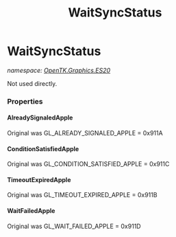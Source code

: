 ﻿---
title: WaitSyncStatus
---

# WaitSyncStatus
_namespace: [OpenTK.Graphics.ES20](N-OpenTK.Graphics.ES20.html)_

Not used directly.



### Properties

#### AlreadySignaledApple
Original was GL_ALREADY_SIGNALED_APPLE = 0x911A
#### ConditionSatisfiedApple
Original was GL_CONDITION_SATISFIED_APPLE = 0x911C
#### TimeoutExpiredApple
Original was GL_TIMEOUT_EXPIRED_APPLE = 0x911B
#### WaitFailedApple
Original was GL_WAIT_FAILED_APPLE = 0x911D

